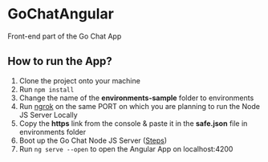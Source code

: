 # GoChatAngular

Front-end part of the Go Chat App

## How to run the App?

1. Clone the project onto your machine
2. Run `npm install`
3. Change the name of the **environments-sample** folder to environments
4. Run [ngrok](https://ngrok.com/) on the same PORT on which you are planning to run the Node JS Server Locally
5. Copy the **https** link from the console & paste it in the **safe.json** file in environments folder
6. Boot up the Go Chat Node JS Server ([Steps](https://github.com/lokesh3097/go-chat-node-js#readme))
7. Run `ng serve --open` to open the Angular App on localhost:4200
